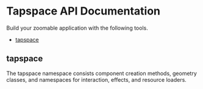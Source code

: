 # Tapspace API Documentation

Build your zoomable application with the following tools.


- [tapspace](#tapspace)

<a name="tapspace"></a>
## tapspace

The tapspace namespace consists component creation methods,
geometry classes, and namespaces for interaction, effects, and
resource loaders.
